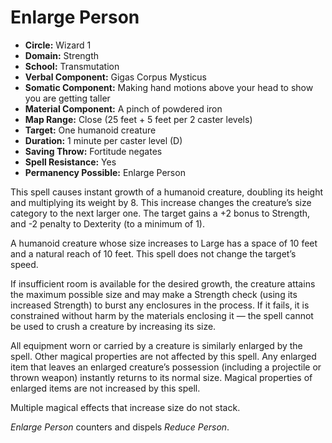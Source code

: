 # Enlarge Person

- **Circle:** Wizard 1
- **Domain:** Strength
- **School:** Transmutation
- **Verbal Component:** Gigas Corpus Mysticus
- **Somatic Component:** Making hand motions above your head to show you are getting taller
- **Material Component:** A pinch of powdered iron
- **Map Range:** Close (25 feet + 5 feet per 2 caster levels)
- **Target:** One humanoid creature
- **Duration:** 1 minute per caster level (D)
- **Saving Throw:** Fortitude negates
- **Spell Resistance:** Yes
- **Permanency Possible:** Enlarge Person

This spell causes instant growth of a humanoid creature, doubling its height and multiplying its weight by 8. This increase changes the creature’s size category to the next larger one. The target gains a +2 bonus to Strength, and -2 penalty to Dexterity (to a minimum of 1).

A humanoid creature whose size increases to Large has a space of 10 feet and a natural reach of 10 feet. This spell does not change the target’s speed.

If insufficient room is available for the desired growth, the creature attains the maximum possible size and may make a Strength check (using its increased Strength) to burst any enclosures in the process. If it fails, it is constrained without harm by the materials enclosing it — the spell cannot be used to crush a creature by increasing its size.

All equipment worn or carried by a creature is similarly enlarged by the spell. Other magical properties are not affected by this spell. Any enlarged item that leaves an enlarged creature’s possession (including a projectile or thrown weapon) instantly returns to its normal size. Magical properties of enlarged items are not increased by this spell.

Multiple magical effects that increase size do not stack.

*Enlarge Person* counters and dispels *Reduce Person*.
